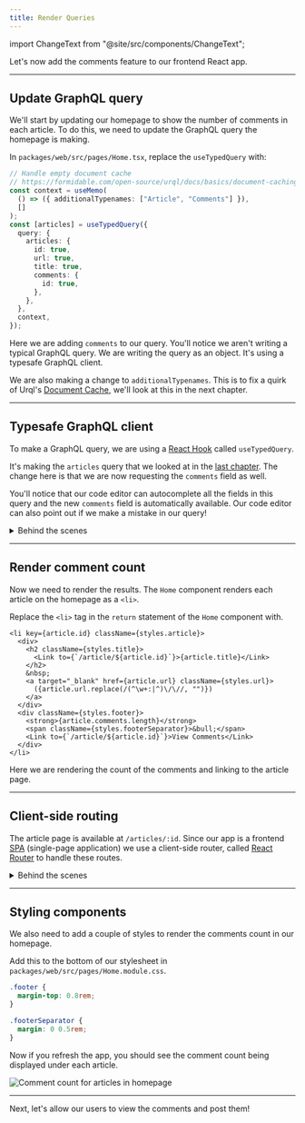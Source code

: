 ```yaml
---
title: Render Queries
---
```


import ChangeText from "@site/src/components/ChangeText";

Let's now add the comments feature to our frontend React app.

---

## Update GraphQL query

We'll start by updating our homepage to show the number of comments in each article. To do this, we need to update the GraphQL query the homepage is making.

<ChangeText>

In `packages/web/src/pages/Home.tsx`, replace the `useTypedQuery` with:

</ChangeText>

```ts {4,13-15} title="packages/web/src/pages/Home.tsx"
// Handle empty document cache
// https://formidable.com/open-source/urql/docs/basics/document-caching/#adding-typenames
const context = useMemo(
  () => ({ additionalTypenames: ["Article", "Comments"] }),
  []
);
const [articles] = useTypedQuery({
  query: {
    articles: {
      id: true,
      url: true,
      title: true,
      comments: {
        id: true,
      },
    },
  },
  context,
});
```

Here we are adding `comments` to our query. You'll notice we aren't writing a typical GraphQL query. We are writing the query as an object. It's using a typesafe GraphQL client.

We are also making a change to `additionalTypenames`. This is to fix a quirk of Urql's [Document Cache](https://formidable.com/open-source/urql/docs/basics/document-caching/#document-cache-gotchas), we'll look at this in the next chapter.

---

## Typesafe GraphQL client

To make a GraphQL query, we are using a [React Hook](https://reactjs.org/docs/hooks-overview.html) called `useTypedQuery`.

It's making the `articles` query that we looked at in the [last chapter](queries-and-mutations.md). The change here is that we are now requesting the `comments` field as well.

You'll notice that our code editor can autocomplete all the fields in this query and the new `comments` field is automatically available. Our code editor can also point out if we make a mistake in our query!

<details>
<summary>Behind the scenes</summary>

Let's look at how our typesafe frontend GraphQL client works behind the scenes.

SST uses [Urql](https://formidable.com/open-source/urql/), one of the most popular GraphQL clients. The `useTypedQuery` hook wraps around Urql's [`useQuery`](https://formidable.com/open-source/urql/docs/api/urql/) hook while using the types that [Genql](https://genql.vercel.app) generates based on our GraphQL schema.

The types are code-genned automatically. We looked at this process back in the [GraphQL API](graphql-api.md) chapter.

The `useTypedQuery` hook is imported from the `graphql/` directory in our app. This directory is mostly code-genned but is meant to be committed to Git.

```ts
import { useTypedQuery } from "@my-sst-app/graphql/urql";
```

The `useTypedQuery` hook needs an instance of our GraphQL client to make the queries. We define this in `packages/web/src/main.tsx`.

```ts title="packages/web/src/main.tsx"
const urql = new Client({
  url: import.meta.env.VITE_GRAPHQL_URL,
});
```

Where `VITE_GRAPHQL_URL` is an environment variable that's passed in through our stacks. We looked at this back in the [Project Structure](project-structure.md) chapter.

To ensure that the `useTypedQuery` hook is able to access our Urql client across our app, we wrap it around our app using the [React Context](https://reactjs.org/docs/context.html).

```tsx title="packages/web/src/main.tsx"
<React.StrictMode>
  <UrqlProvider value={urql}>
    <App />
  </UrqlProvider>
</React.StrictMode>
```

</details>

---

## Render comment count

Now we need to render the results. The `Home` component renders each article on the homepage as a `<li>`.

<ChangeText>

Replace the `<li>` tag in the `return` statement of the `Home` component with.

</ChangeText>

```tsx {11-15} title="packages/web/src/pages/Home.tsx"
<li key={article.id} className={styles.article}>
  <div>
    <h2 className={styles.title}>
      <Link to={`/article/${article.id}`}>{article.title}</Link>
    </h2>
    &nbsp;
    <a target="_blank" href={article.url} className={styles.url}>
      ({article.url.replace(/(^\w+:|^)\/\//, "")})
    </a>
  </div>
  <div className={styles.footer}>
    <strong>{article.comments.length}</strong>
    <span className={styles.footerSeparator}>&bull;</span>
    <Link to={`/article/${article.id}`}>View Comments</Link>
  </div>
</li>
```

Here we are rendering the count of the comments and linking to the article page.

---

## Client-side routing

The article page is available at `/articles/:id`. Since our app is a frontend [SPA](https://en.wikipedia.org/wiki/Single-page_application) (single-page application) we use a client-side router, called [React Router](https://reactrouter.com) to handle these routes.

<details>
<summary>Behind the scenes</summary>

Let's look at how our router is configured.

We currently have two pages in our application:

1. Homepage — `/`
2. Articles page — `/articles/:id`

We also need a route to handle _404_ pages. For now, we'll redirect everything that doesn't match — `*`, to the homepage.

All of this is configured on the app level in `packages/web/src/main.tsx`.

```tsx title="packages/web/src/main.tsx"
function App() {
  return (
    <BrowserRouter>
      <Routes>
        <Route path="/" element={<Home />} />
        <Route path="article/:id" element={<Article />} />
        <Route path="*" element={<Navigate to="/" />} />
      </Routes>
    </BrowserRouter>
  );
}
```

In our article page, we can grab the id of the article from the URL. We do this using the [`useParams`](https://v5.reactrouter.com/web/api/Hooks/useparams) React Router hook.

```ts file="packages/web/src/pages/Article.tsx"
import { useParams } from "react-router-dom";

export default function Article() {
  const { id = "" } = useParams();

  // ...
```

</details>

---

## Styling components

We also need to add a couple of styles to render the comments count in our homepage.

<ChangeText>

Add this to the bottom of our stylesheet in `packages/web/src/pages/Home.module.css`.

</ChangeText>

```css title="packages/web/src/pages/Home.module.css"
.footer {
  margin-top: 0.8rem;
}

.footerSeparator {
  margin: 0 0.5rem;
}
```

Now if you refresh the app, you should see the comment count being displayed under each article.

![Comment count for articles in homepage](/img/render-queries/comment-count-for-articles-in-homepage.png)

---

Next, let's allow our users to view the comments and post them!
